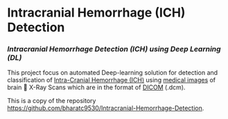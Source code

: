 # **Intracranial Hemorrhage (ICH) Detection**
### *Intracranial Hemorrhage Detection (ICH) using Deep Learning (DL)*

This project focus on automated Deep-learning solution for detection and classification of [Intra-Cranial Hemorrhage (ICH)](https://en.wikipedia.org/wiki/Intracranial_hemorrhage#:~:text=Intracranial%20bleeding%20occurs%20when%20a,such%20as%20a%20ruptured%20aneurysm.) using [medical images](https://en.wikipedia.org/wiki/Medical_imaging) of brain 🧠 X-Ray Scans which are in the format of [DICOM](https://www.dicomstandard.org/) (.dcm). 

 This is a copy of the repository https://github.com/bharatc9530/Intracranial-Hemorrhage-Detection.
